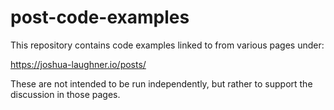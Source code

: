 # post-code-examples
This repository contains code examples linked to from various pages under:

https://joshua-laughner.io/posts/

These are not intended to be run independently, but rather to support the discussion in those pages. 
